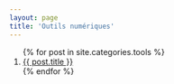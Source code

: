 ```yaml
---
layout: page
title: 'Outils numériques'
---
```


<div class="posts">
  <ol>
  {% for post in site.categories.tools %}
    <li>
      <a href="{{ site.baseurl }}{{ post.url }}">
        {{ post.title }}
      </a>
    </li>
  {% endfor %}
</ol>
</div>

